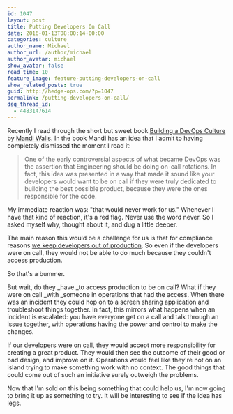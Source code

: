 ```yaml
---
id: 1047
layout: post
title: Putting Developers On Call
date: 2016-01-13T08:00:14+00:00
categories: culture
author_name: Michael
author_url: /author/michael
author_avatar: michael
show_avatar: false
read_time: 10
feature_image: feature-putting-developers-on-call 
show_related_posts: true 
guid: http://hedge-ops.com/?p=1047
permalink: /putting-developers-on-call/
dsq_thread_id:
  - 4483147614
---
```

Recently I read through the short but sweet book [Building a DevOps Culture](http://www.amazon.com/Building-DevOps-Culture-Mandi-Walls-ebook/dp/B00CBM1WFC/ref=sr_1_1?ie=UTF8&qid=1452554943&sr=8-1&keywords=building+devops+culture) by [Mandi Walls](https://twitter.com/lnxchk). In the book Mandi has an idea that I admit to having completely dismissed the moment I read it:

> One of the early controversial aspects of what became DevOps was the assertion that Engineering should be doing on-call rotations. In fact, this idea was presented in a way that made it sound like your developers would want to be on call if they were truly dedicated to building the best possible product, because they were the ones responsible for the code.

My immediate reaction was: "that would never work for us." Whenever I have that kind of reaction, it's a red flag. Never use the word never. So I asked myself why, thought about it, and dug a little deeper.<!--more-->

The main reason this would be a challenge for us is that for compliance reasons [we keep developers out of production](http://www.sans.edu/research/security-laboratory/article/it-separation-duties). So even if the developers were on call, they would not be able to do much because they couldn't access production.

So that's a bummer.

But wait, do they _have _to access production to be on call? What if they were on call _with _someone in operations that had the access. When there was an incident they could hop on to a screen sharing application and troubleshoot things together. In fact, this mirrors what happens when an incident is escalated: you have everyone get on a call and talk through an issue together, with operations having the power and control to make the changes.

If our developers were on call, they would accept more responsibility for creating a great product. They would then see the outcome of their good or bad design, and improve on it. Operations would feel like they're not on an island trying to make something work with no context. The good things that could come out of such an initiative surely outweigh the problems.

Now that I'm sold on this being something that could help us, I'm now going to bring it up as something to try. It will be interesting to see if the idea has legs.